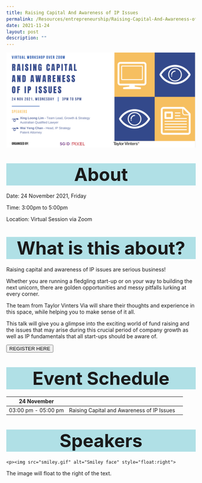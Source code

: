 ```yaml
---
title: Raising Capital And Awareness of IP Issues
permalink: /Resources/entrepreneurship/Raising-Capital-And-Awareness-of-IP-Issues
date: 2021-11-24
layout: post
description: ""
---
```

![Alt text for image on Isomer site](/images/RaisingCapital.png)

<Center>
		<h1 style="background-color:powderblue;">
				<b>
					<font size="+4"> 
						About
					</font>
				</b>
		</h1>
</center>
	
	
Date: 24 November 2021, Friday

Time: 3:00pm to 5:00pm

Location: Virtual Session via Zoom 


<Center>
		<h1 style="background-color:powderblue;">
				<b>
					<font size="+4"> 
						What is this about?
					</font>
				</b>
		</h1>
	</center>

Raising capital and awareness of IP issues are serious business!

 

Whether you are running a fledgling start-up or on your way to building the next unicorn, there are golden opportunities and messy pitfalls lurking at every corner.

 

The team from Taylor Vinters Via will share their thoughts and experience in this space, while helping you to make sense of it all.

 

This talk will give you a glimpse into the exciting world of fund raising and the issues that may arise during this crucial period of company growth as well as IP fundamentals that all start-ups should be aware of.


<a class="btn" href="https://www.imda-pixel.sg/288/participation_form">
		<button type="button" class="btn btn-primary" data-toggle="button" aria-pressed="false" autocomplete="off">
			REGISTER HERE
		</button>
</a>


<Center>
		<h1 style="background-color:powderblue;">
				<b>
					<font size="+4"> 
						Event Schedule 
					</font>
				</b>
		</h1>
	</center>



| 24 November|  |  |
| -------- | -------- | -------- |
| 03:00 pm - 05:00 pm    | Raising Capital and Awareness of IP Issues   |    |


<Center>
		<h1 style="background-color:powderblue;">
				<b>
					<font size="+4"> 
						Speakers
					</font>
				</b>
		</h1>
	</center>
	
	
	<p><img src="smiley.gif" alt="Smiley face" style="float:right">
The image will float to the right of the text.</p>